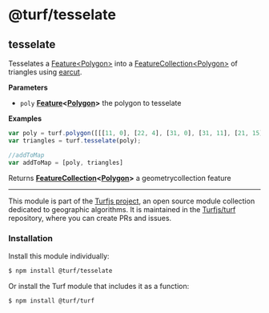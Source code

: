 # @turf/tesselate

<!-- Generated by documentation.js. Update this documentation by updating the source code. -->

## tesselate

Tesselates a [Feature&lt;Polygon>][1] into a [FeatureCollection&lt;Polygon>][2] of triangles
using [earcut][3].

**Parameters**

-   `poly` **[Feature][4]&lt;[Polygon][5]>** the polygon to tesselate

**Examples**

```javascript
var poly = turf.polygon([[[11, 0], [22, 4], [31, 0], [31, 11], [21, 15], [11, 11], [11, 0]]]);
var triangles = turf.tesselate(poly);

//addToMap
var addToMap = [poly, triangles]
```

Returns **[FeatureCollection][6]&lt;[Polygon][5]>** a geometrycollection feature

[1]: Feature<Polygon>

[2]: FeatureCollection<Polygon>

[3]: https://github.com/mapbox/earcut

[4]: https://tools.ietf.org/html/rfc7946#section-3.2

[5]: https://tools.ietf.org/html/rfc7946#section-3.1.6

[6]: https://tools.ietf.org/html/rfc7946#section-3.3

<!-- This file is automatically generated. Please don't edit it directly:
if you find an error, edit the source file (likely index.js), and re-run
./scripts/generate-readmes in the turf project. -->

---

This module is part of the [Turfjs project](http://turfjs.org/), an open source
module collection dedicated to geographic algorithms. It is maintained in the
[Turfjs/turf](https://github.com/Turfjs/turf) repository, where you can create
PRs and issues.

### Installation

Install this module individually:

```sh
$ npm install @turf/tesselate
```

Or install the Turf module that includes it as a function:

```sh
$ npm install @turf/turf
```
